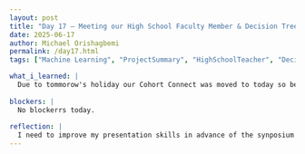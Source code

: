 ```yaml
---
layout: post
title: "Day 17 – Meeting our High School Faculty Member & Decision Trees"
date: 2025-06-17
author: Michael Orishagbemi
permalink: /day17.html
tags: ["Machine Learning", "ProjectSummary", "HighSchoolTeacher", "DecisionTrees",]

what_i_learned: |
  Due to tommorow's holiday our Cohort Connect was moved to today so before research I went there. We went over some of the more basic aspects of the program like the proper way to use the Absence Form and how to use GAD to see the statues of your check. Our coordinators had us give a brief 90 second summary of our project to our high school faculty member. Unfortunately I flubbed it the first time but my team was able to pull through and did a good job. We then did a fun activity where we ranked a bunch of items on how vital they would be in a situation where your stranded at sea on a raft. After all the fun stuff we got to meet our high school member Mr. Ron. According to his words, he has great knoweldge in things like neuroscience, bio-medicine, computer science, and is a big fan of AI. He seems like a cool guy. After the meeting we went back to our research where I learned how to encode my labels within the Random Forest classifier. I also learned more about the fundamentals of machine learning, like supervised learning being the most used form of machine learning and how it puts as the teacher to our model's student.
 
blockers: |
  No blockerrs today.
  
reflection: |
  I need to improve my presentation skills in advance of the synposium next week Friday. I can't help but feel anxious about that day. Besides that, today was another good one. I enjoyed the activities we did both the game we played in the hall and the icebreaker given to us by Mr. Ron where we had ChatGPT predict our future job 15 years from now based on our hobbies and intrests. I said it before but just to repeat, Mr. Ron seems like a cool guy, he talked a little bit about all his experiences, how he's a Baltimore native and that if he's able to he'll take us around the city and other cool stuff like how he's training to be a veterinarian and that he's planning on using AI to create an app called Dr. Meow that uses your phone to scan your pet for any health complications. In regards to research it was a rather slow day. The videos we're watching place a lot of emphasis on the conceptual part of machine learning.
---
```


